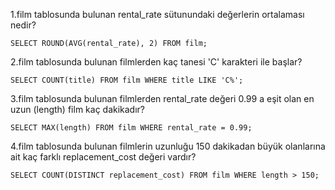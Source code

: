 1.film tablosunda bulunan rental_rate sütunundaki değerlerin ortalaması nedir?
    
    SELECT ROUND(AVG(rental_rate), 2) FROM film;

2.film tablosunda bulunan filmlerden kaç tanesi 'C' karakteri ile başlar?

    SELECT COUNT(title) FROM film WHERE title LIKE 'C%';

3.film tablosunda bulunan filmlerden rental_rate değeri 0.99 a eşit olan en uzun (length) film kaç dakikadır?

    SELECT MAX(length) FROM film WHERE rental_rate = 0.99;

4.film tablosunda bulunan filmlerin uzunluğu 150 dakikadan büyük olanlarına ait kaç farklı replacement_cost değeri vardır?

    SELECT COUNT(DISTINCT replacement_cost) FROM film WHERE length > 150;